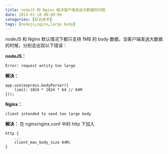 ```yaml
---
title: nodeJS 和 Nginx 解决客户端发送大数据的问题
date: 2014-01-18 00:00:00
categories: [后台技术]
tags: [nodejs,nginx,large body]
---
```


nodeJS 和 Nginx 默认情况下都只支持 1MB 的 body 数据，当客户端发送大数据的时候，分别会出现以下错误：

**nodeJS：**
```
Error: request entity too large
```

**解决：**
```
app.use(express.bodyParser({
    limit: 1024 * 1024 * 64 // 64M
}));
```

**Nginx：**
```
client intended to send too large body
```

**解决：**
在 nginx/nginx.conf 中的 http 下加入
```
http {
    ...
    client_max_body_size 64M;
}
```